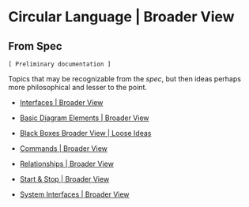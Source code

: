 Circular Language | Broader View
================================

From Spec
---------

`[ Preliminary documentation ]`

Topics that may be recognizable from the *spec*, but then ideas perhaps more philosophical and lesser to the point.

- [Interfaces | Broader View](interfaces-broader-view)

- [Basic Diagram Elements | Broader View](basic-diagram-elements-broader-view.md)

- [Black Boxes Broader View | Loose Ideas](black-boxes-broader-view-loose-ideas.md)

- [Commands | Broader View](commands-broader-view)

- [Relationships | Broader View](relationships-broader-view.md)

- [Start & Stop | Broader View](start-and-stop-broader-view.md)

- [System Interfaces | Broader View](system-interfaces-broader-view.md)